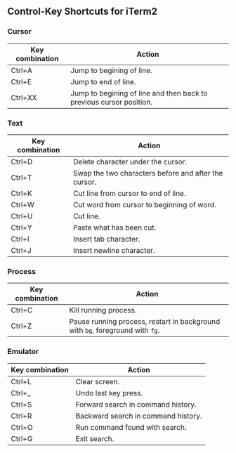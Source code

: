 ## Control-Key Shortcuts for iTerm2

### Cursor

| Key combination | Action
|-|-
| Ctrl+A | Jump to begining of line.
| Ctrl+E | Jump to end of line.
| Ctrl+XX | Jump to begining of line and then back to previous cursor position.

### Text

| Key combination | Action
|-|-
| Ctrl+D | Delete character under the cursor.
| Ctrl+T | Swap the two characters before and after the cursor.
| Ctrl+K | Cut line from cursor to end of line.
| Ctrl+W | Cut word from cursor to beginning of word.
| Ctrl+U | Cut line.
| Ctrl+Y | Paste what has been cut.
| Ctrl+I | Insert tab character.
| Ctrl+J | Insert newline character.

### Process

| Key combination | Action
|-|-
| Ctrl+C | Kill running process.
| Ctrl+Z | Pause running process, restart in background with `bg`, foreground with `fg`.

### Emulator

| Key combination | Action
|-|-
| Ctrl+L | Clear screen.
| Ctrl+_ | Undo last key press.
| Ctrl+S | Forward search in command history.
| Ctrl+R | Backward search in command history.
| Ctrl+O | Run command found with search.
| Ctrl+G | Exit search.
